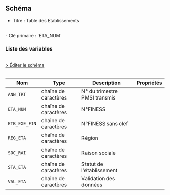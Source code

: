 ## Schéma

- Titre : Table des Etablissements
<br />
- Clé primaire : `ETA_NUM`

### Liste des variables
<br />
<div>
    <a href="https://gitlab.com/healthdatahub/schema-snds/edit/master/schemas/PMSI/PMSI%20HAD/T_HADaa_nnE.json"  
    arget="_blank" rel="noopener noreferrer">> Éditer le schéma</a>
    <OutboundLink />
</div>
<br />

Nom|Type|Description|Propriétés
-|-|-|-
`ANN_TRT`|chaîne de caractères|N° du trimestre PMSI transmis||
`ETA_NUM`|chaîne de caractères|N°FINESS||
`ETB_EXE_FIN`|chaîne de caractères|N°FINESS sans clef||
`REG_ETA`|chaîne de caractères|Région||
`SOC_RAI`|chaîne de caractères|Raison sociale||
`STA_ETA`|chaîne de caractères|Statut de l&#x27;établissement||
`VAL_ETA`|chaîne de caractères|Validation des données||

